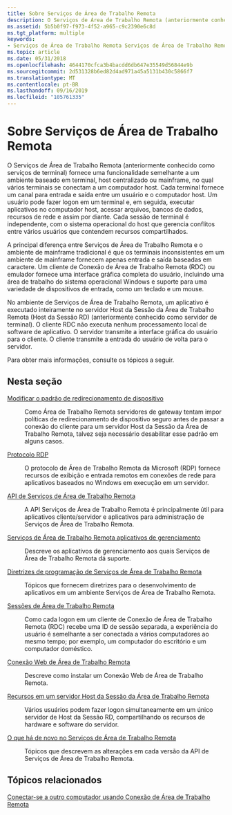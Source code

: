 ```yaml
---
title: Sobre Serviços de Área de Trabalho Remota
description: O Serviços de Área de Trabalho Remota (anteriormente conhecido como serviços de terminal) fornece uma funcionalidade semelhante a um ambiente baseado em terminal, host centralizado ou mainframe, no qual vários terminais se conectam a um computador host.
ms.assetid: 5b5b0f97-f973-4f52-a965-c9c2390e6c8d
ms.tgt_platform: multiple
keywords:
- Serviços de Área de Trabalho Remota Serviços de Área de Trabalho Remota, sobre
ms.topic: article
ms.date: 05/31/2018
ms.openlocfilehash: 4644170cfca3b4bacdd6db647e35549d56844e9b
ms.sourcegitcommit: 2d531328b6ed82d4ad971a45a5131b430c5866f7
ms.translationtype: MT
ms.contentlocale: pt-BR
ms.lasthandoff: 09/16/2019
ms.locfileid: "105761335"
---
```

# <a name="about-remote-desktop-services"></a>Sobre Serviços de Área de Trabalho Remota

O Serviços de Área de Trabalho Remota (anteriormente conhecido como serviços de terminal) fornece uma funcionalidade semelhante a um ambiente baseado em terminal, host centralizado ou mainframe, no qual vários terminais se conectam a um computador host. Cada terminal fornece um canal para entrada e saída entre um usuário e o computador host. Um usuário pode fazer logon em um terminal e, em seguida, executar aplicativos no computador host, acessar arquivos, bancos de dados, recursos de rede e assim por diante. Cada sessão de terminal é independente, com o sistema operacional do host que gerencia conflitos entre vários usuários que contendem recursos compartilhados.

A principal diferença entre Serviços de Área de Trabalho Remota e o ambiente de mainframe tradicional é que os terminais inconsistentes em um ambiente de mainframe fornecem apenas entrada e saída baseadas em caractere. Um cliente de Conexão de Área de Trabalho Remota (RDC) ou emulador fornece uma interface gráfica completa do usuário, incluindo uma área de trabalho do sistema operacional Windows e suporte para uma variedade de dispositivos de entrada, como um teclado e um mouse.

No ambiente de Serviços de Área de Trabalho Remota, um aplicativo é executado inteiramente no servidor Host da Sessão da Área de Trabalho Remota (Host da Sessão RD) (anteriormente conhecido como servidor de terminal). O cliente RDC não executa nenhum processamento local de software de aplicativo. O servidor transmite a interface gráfica do usuário para o cliente. O cliente transmite a entrada do usuário de volta para o servidor.

Para obter mais informações, consulte os tópicos a seguir.

## <a name="in-this-section"></a>Nesta seção

<dl> <dt>

[Modificar o padrão de redirecionamento de dispositivo](modify-device-redirection-default-.md)
</dt> <dd>

Como Área de Trabalho Remota servidores de gateway tentam impor políticas de redirecionamento de dispositivo seguro antes de passar a conexão do cliente para um servidor Host da Sessão da Área de Trabalho Remota, talvez seja necessário desabilitar esse padrão em alguns casos.

</dd> <dt>

[Protocolo RDP](remote-desktop-protocol.md)
</dt> <dd>

O protocolo de Área de Trabalho Remota da Microsoft (RDP) fornece recursos de exibição e entrada remotos em conexões de rede para aplicativos baseados no Windows em execução em um servidor.

</dd> <dt>

[API de Serviços de Área de Trabalho Remota](terminal-services-api.md)
</dt> <dd>

A API Serviços de Área de Trabalho Remota é principalmente útil para aplicativos cliente/servidor e aplicativos para administração de Serviços de Área de Trabalho Remota.

</dd> <dt>

[Serviços de Área de Trabalho Remota aplicativos de gerenciamento](terminal-services-management-applications.md)
</dt> <dd>

Descreve os aplicativos de gerenciamento aos quais Serviços de Área de Trabalho Remota dá suporte.

</dd> <dt>

[Diretrizes de programação de Serviços de Área de Trabalho Remota](terminal-services-programming-guidelines.md)
</dt> <dd>

Tópicos que fornecem diretrizes para o desenvolvimento de aplicativos em um ambiente Serviços de Área de Trabalho Remota.

</dd> <dt>

[Sessões de Área de Trabalho Remota](terminal-services-sessions.md)
</dt> <dd>

Como cada logon em um cliente de Conexão de Área de Trabalho Remota (RDC) recebe uma ID de sessão separada, a experiência do usuário é semelhante a ser conectada a vários computadores ao mesmo tempo; por exemplo, um computador do escritório e um computador doméstico.

</dd> <dt>

[Conexão Web de Área de Trabalho Remota](remote-desktop-web-connection.md)
</dt> <dd>

Descreve como instalar um Conexão Web de Área de Trabalho Remota.

</dd> <dt>

[Recursos em um servidor Host da Sessão da Área de Trabalho Remota](resources-on-a-terminal-server.md)
</dt> <dd>

Vários usuários podem fazer logon simultaneamente em um único servidor de Host da Sessão RD, compartilhando os recursos de hardware e software do servidor.

</dd> <dt>

[O que há de novo no Serviços de Área de Trabalho Remota](what-s-new-in-terminal-services.md)
</dt> <dd>

Tópicos que descrevem as alterações em cada versão da API de Serviços de Área de Trabalho Remota.

</dd> </dl>

## <a name="related-topics"></a>Tópicos relacionados

<dl> <dt>

[Conectar-se a outro computador usando Conexão de Área de Trabalho Remota](https://windows.microsoft.com/windows/connect-using-remote-desktop-connection#connect-using-remote-desktop-connection=windows-7)
</dt> </dl>

 

 




